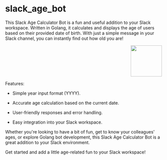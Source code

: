 # slack_age_bot
<p align="left">This Slack Age Calculator Bot is a fun and useful addition to your Slack workspace. Written in Golang, it calculates and displays the age of users based on their provided date of birth. With just a simple message in your Slack channel, you can instantly find out how old you are!<p align="right"><img src="https://github.com/hemantchaurasia2002/slack_age_bot/assets/62471000/94ec65bb-844e-4180-8082-3cb0a3771293" width="100" height="100"></p></p>

Features:

- Simple year input format (YYYY).
* Accurate age calculation based on the current date.
+ User-friendly responses and error handling.
- Easy integration into your Slack workspace.

Whether you're looking to have a bit of fun, get to know your colleagues' ages, or explore Golang bot development, this Slack Age Calculator Bot is a great addition to your Slack environment.

Get started and add a little age-related fun to your Slack workspace!
